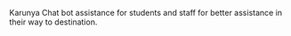 Karunya Chat bot assistance for students and staff for better assistance in their way to destination.
